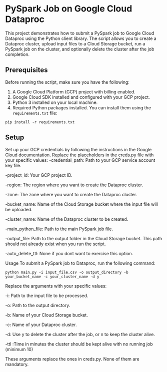 # PySpark Job on Google Cloud Dataproc

This project demonstrates how to submit a PySpark job to Google Cloud Dataproc using the Python client library. The script allows you to create a Dataproc cluster, upload input files to a Cloud Storage bucket, run a PySpark job on the cluster, and optionally delete the cluster after the job completion.

## Prerequisites

Before running the script, make sure you have the following:

1. A Google Cloud Platform (GCP) project with billing enabled.
2. Google Cloud SDK installed and configured with your GCP project.
3. Python 3 installed on your local machine.
4. Required Python packages installed. You can install them using the `requirements.txt` file:

`pip install -r requirements.txt`

## Setup
Set up your GCP credentials by following the instructions in the Google Cloud documentation.
Replace the placeholders in the creds.py file with your specific values:
-credential_path: Path to your GCP service account key file.

-project_id: Your GCP project ID.

-region: The region where you want to create the Dataproc cluster.

-zone: The zone where you want to create the Dataproc cluster.

-bucket_name: Name of the Cloud Storage bucket where the input file will be uploaded.

-cluster_name: Name of the Dataproc cluster to be created.

-main_python_file: Path to the main PySpark job file.

-output_file: Path to the output folder in the Cloud Storage bucket. This path should not already exist when you run the script.

-auto_delete_ttl: None if you dont want to exercise this option.

Usage
To submit a PySpark job to Dataproc, run the following command:

`python main.py -i input_file.csv -o output_directory -b your_bucket_name -c your_cluster_name -d y`

Replace the arguments with your specific values:


-i: Path to the input file to be processed.

-o: Path to the output directory.

-b: Name of your Cloud Storage bucket.

-c: Name of your Dataproc cluster.

-d: Use y to delete the cluster after the job, or n to keep the cluster alive.

-ttl :Time in minutes the cluster should be kept alive with no running job (minimum 10)

These arguments replace the ones in creds.py. None of them are mandatory.
